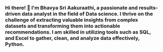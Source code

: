 ### Hi there! 👋 I'm Bhavya Sri Aakuraathi, a passionate and results-driven data analyst in the field of Data science. I thrive on the challenge of extracting valuable insights from complex datasets and transforming them into actionable recommendations. I am skilled in utilizing tools such as SQL, and Excel to gather, clean, and analyze data effectively, Python. 

<!--
**BhavyasriAakuraathi/BhavyasriAakuraathi** is a ✨ _special_ ✨ repository because its `README.md` (this file) appears on your GitHub profile.

Here are some ideas to get you started:

- 🔭 I’m currently working on ...
- 🌱 I’m currently learning ...
- 👯 I’m looking to collaborate on ...
- 🤔 I’m looking for help with ...
- 💬 Ask me about ...
- 📫 How to reach me: ...
- 😄 Pronouns: ...
- ⚡ Fun fact: ...
-->
